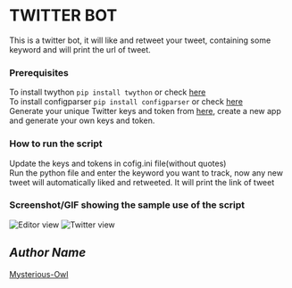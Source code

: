 # TWITTER BOT
<!--Remove the below lines and add yours -->
This is a twitter bot, it will like and retweet your tweet, containing some keyword and will print the url of tweet.

### Prerequisites
<!--Remove the below lines and add yours -->
To install twython
```pip install twython```
or check [here](https://twython.readthedocs.io/en/latest/usage/install.html)
<br>
To install configparser
```pip install configparser```
or check [here](https://pypi.org/project/configparser/)
<br>
Generate your unique Twitter keys and token from [here](https://developer.twitter.com/en), create a new app and generate your own keys and token.

### How to run the script
<!--Remove the below lines and add yours -->
Update the keys and tokens in cofig.ini file(without quotes)
<br>
Run the python file and enter the keyword you want to track, now any new tweet will automatically liked and retweeted.
It will print the link of tweet<br>

### Screenshot/GIF showing the sample use of the script
<!--Remove the below lines and add yours -->
![Editor view](https://github.com/Mysterious-Owl/Python_and_the_Web/blob/Mysterious-Owl-twitter/Scripts/Bots/Twitter_bot/images/Screenshot%201.png)
![Twitter view](https://github.com/Mysterious-Owl/Python_and_the_Web/blob/Mysterious-Owl-twitter/Scripts/Bots/Twitter_bot/images/Screenshot%202.png)

## *Author Name*
<!--Remove the below lines and add yours -->
[Mysterious-Owl](https://github.com/Mysterious-Owl)
